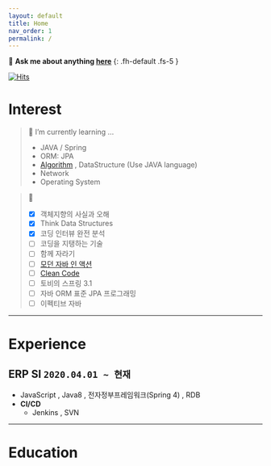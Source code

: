 ```yaml
---
layout: default
title: Home
nav_order: 1
permalink: /
---
```


💬 **Ask me about anything [here](https://github.com/jdalma/jdalma.github.io/issues)**
{: .fh-default .fs-5 }

[![Hits](https://hits.seeyoufarm.com/api/count/incr/badge.svg?url=https%3A%2F%2Fjdalma.github.io&count_bg=%2379C83D&title_bg=%23555555&icon=&icon_color=%23E7E7E7&title=hits&edge_flat=false)](https://hits.seeyoufarm.com)

# **Interest**

> 🌱  I’m currently learning ...
> - JAVA / Spring
> - ORM: JPA
> - [Algorithm](https://jdalma.github.io/docs/algorithm) , DataStructure (Use JAVA language)
> - Network
> - Operating System

> 📖
> - [x] 객체지향의 사실과 오해
> - [x] Think Data Structures
> - [x] 코딩 인터뷰 완전 분석
> - [ ] 코딩을 지탱하는 기술
> - [ ] 함께 자라기
> - [ ] [모던 자바 인 액션](https://jdalma.github.io/docs/books/modernJavaInAction/)
> - [ ] [Clean Code](https://jdalma.github.io/docs/books/clean-code/)
> - [ ] 토비의 스프링 3.1
> - [ ] 자바 ORM 표준 JPA 프로그래밍
> - [ ] 이펙티브 자바


***

# **Experience**

## **ERP SI `2020.04.01 ~ 현재`**

- JavaScript , Java8 , 전자정부프레임워크(Spring 4) , RDB
- **CI/CD**
  - Jenkins , SVN

***

# **Education**
